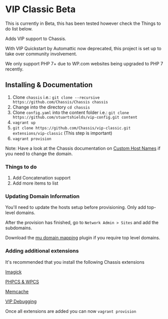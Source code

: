 # VIP Classic Beta

This is currently in Beta, this has been tested however check the Things to do list below.

Adds VIP support to Chassis.

With VIP Quickstart by Automattic now deprecated, this project is set up to take over community involvement.

We only support PHP 7+ due to WP.com websites being upgraded to PHP 7 recently.

## Installing & Documentation

1. Clone `chassis` i.e.: `git clone --recursive https://github.com/Chassis/Chassis chassis`
2. Change into the directory `cd chassis`
3. Clone `config.yaml` into the content folder i.e.: `git clone https://github.com/stuartshields/vip-config.git content`
4. `vagrant up`
5. `git clone https://github.com/Chassis/vip-classic.git extensions/vip-classic` (This step is important)
6. `vagrant provision`

Note: Have a look at the Chassis documentation on [Custom Host Names](http://docs.chassis.io/en/latest/config/#custom-host-names) if you need to change the domain.

### Things to do

1. Add Concatenation support
2. Add more items to list

### Updating Domain Information

You'll need to update the hosts setup before provisioning. Only add top-level domains.

After the provision has finished, go to `Network Admin > Sites` and add the subdomains.

Download the [mu domain mapping](https://wordpress.org/plugins/wordpress-mu-domain-mapping/) plugin if you require top level domains.

### Adding additional extensions

It's recommended that you install the following Chassis extensions

[Imagick](https://github.com/Chassis/Imagick)

[PHPCS & WPCS](https://github.com/Chassis/phpcs)

[Memcache](https://github.com/Chassis/memcache)

[VIP Debugging](https://github.com/stuartshields/vip-debugging)

Once all extensions are added you can now `vagrant provision`
